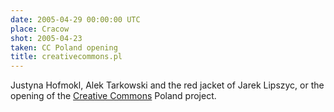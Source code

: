 ```yaml
---
date: 2005-04-29 00:00:00 UTC
place: Cracow
shot: 2005-04-23
taken: CC Poland opening
title: creativecommons.pl
---
```


Justyna Hofmokl, Alek Tarkowski and the red jacket of Jarek Lipszyc, or the opening of the [Creative Commons](http://creativecommons.org/) Poland project.

